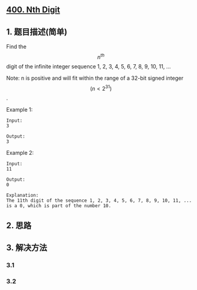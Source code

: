 ## [400. Nth Digit](https://leetcode-cn.com/problems/nth-digit/)

## 1. 题目描述(简单)

Find the $$n^{th}$$ digit of the infinite integer sequence 1, 2, 3, 4, 5, 6, 7, 8, 9, 10, 11, ...

Note:
n is positive and will fit within the range of a 32-bit signed integer $$(n < 2^{31})$$.

Example 1:
```
Input:
3

Output:
3
```
Example 2:
```
Input:
11

Output:
0

Explanation:
The 11th digit of the sequence 1, 2, 3, 4, 5, 6, 7, 8, 9, 10, 11, ... is a 0, which is part of the number 10.
```


## 2. 思路

## 3. 解决方法

### 3.1 


### 3.2

